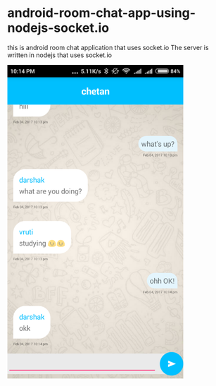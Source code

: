 # android-room-chat-app-using-nodejs-socket.io
this is android room chat application that uses socket.io 
The server is written in nodejs that uses socket.io

<img src="/Screenshot_2017-02-04-22-14-11-181_com.chetan.roomchat.app.png?raw=true" width="400" alt="chat screen">
